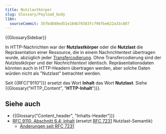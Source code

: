 ```yaml
---
title: Nutzlastkörper
slug: Glossary/Payload_body
l10n:
  sourceCommit: 35fbd848ed51e184b70383fcf96fbe622a33c887
---
```


{{GlossarySidebar}}

In HTTP-Nachrichten war der **Nutzlastkörper** oder die **Nutzlast** die Repräsentation einer Ressource, die in einem Nachrichtentext übertragen wurde, abzüglich jeder [Transfercodierung](/de/docs/Web/HTTP/Headers/Transfer-Encoding). Ohne Transfercodierung sind der _Nutzlastkörper_ und der _Nachrichtentext_ identisch. Repräsentationsdaten könnten auch in HTTP-Headern übertragen werden, aber solche Daten würden nicht als "Nutzlast" betrachtet werden.

Seit {{RFC("9110")}} ersetzt das Wort **Inhalt** das Wort **Nutzlast**. Siehe {{Glossary("HTTP_Content", "**HTTP-Inhalt**")}}.

## Siehe auch

- {{Glossary("Content_header", "Inhalts-Header")}}
- [RFC 9110, Abschnitt 6.4: Inhalt](https://httpwg.org/specs/rfc9110.html#rfc.section.6.4) (ersetzt [RFC 7231](https://datatracker.ietf.org/doc/html/rfc7231#section-3.3) Nutzlast-Semantik)
  - [Änderungen seit RFC 7231](https://httpwg.org/specs/rfc9110.html#changes.from.rfc.7231)
